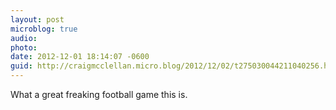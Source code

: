 ```yaml
---
layout: post
microblog: true
audio: 
photo: 
date: 2012-12-01 18:14:07 -0600
guid: http://craigmcclellan.micro.blog/2012/12/02/t275030044211040256.html
---
```

What a great freaking football game this is.
